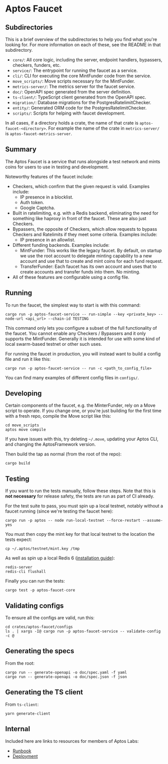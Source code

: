 # Aptos Faucet

## Subdirectories
This is a brief overview of the subdirectories to help you find what you're looking for. For more information on each of these, see the README in that subdirectory.

- `core/`: All core logic, including the server, endpoint handlers, bypassers, checkers, funders, etc.
- `service/`: The entrypoint for running the faucet as a service.
- `cli/`: CLI for executing the core MintFunder code from the service.
- `move_scripts/`: Move scripts necessary for the MintFunder.
- `metrics-server/`: The metrics server for the faucet service.
- `doc/`: OpenAPI spec generated from the server definition.
- `ts-client/`: TypeScript client generated from the OpenAPI spec.
- `migration/`: Database migrations for the PostgresRatelimitChecker.
- `entity/`: Generated ORM code for the PostgresRatelimitChecker.
- `scripts/`: Scripts for helping with faucet development.

In all cases, if a directory holds a crate, the name of that crate is `aptos-faucet-<directory>`. For example the name of the crate in `metrics-server/` is `aptos-faucet-metrics-server`.

## Summary
The Aptos Faucet is a service that runs alongside a test network and mints coins for users to use in testing and development.

Noteworthy features of the faucet include:
- Checkers, which confirm that the given request is valid. Examples include:
  - IP presence in a blocklist.
  - Auth token.
  - Google Captcha.
- Built in ratelimiting, e.g. with a Redis backend, eliminating the need for something like haproxy in front of the faucet. These are also just Checkers.
- Bypassers, the opposite of Checkers, which allow requests to bypass Checkers and Ratelimits if they meet some criteria. Examples include:
  - IP presence in an allowlist.
- Different funding backends. Examples include:
  - MintFunder: This works like the legacy faucet. By default, on startup we use the root account to delegate minting capability to a new account and use that to create and mint coins for each fund request.
  - TransferFunder: Each faucet has its own account and uses that to create accounts and transfer funds into them. No minting.
- All of these features are configurable using a config file.

## Running
To run the faucet, the simplest way to start is with this command:
```
cargo run -p aptos-faucet-service -- run-simple --key <private_key> --node-url <api_url> --chain-id TESTING
```

This command only lets you configure a subset of the full functionality of the faucet. You cannot enable any Checkers / Bypassers and it only supports the MintFunder. Generally it is intended for use with some kind of local swarm-based testnet or other such uses.

For running the faucet in production, you will instead want to build a config file and run it like this:
```
cargo run -p aptos-faucet-service -- run -c <path_to_config_file>
```

You can find many examples of different config files in `configs/`.

## Developing
Certain components of the faucet, e.g. the MinterFunder, rely on a Move script to operate. If you change one, or you're just building for the first time with a fresh repo, compile the Move script like this:
```
cd move_scripts
aptos move compile
```

If you have issues with this, try deleting `~/.move`, updating your Aptos CLI, and changing the AptosFramework version.

Then build the tap as normal (from the root of the repo):
```
cargo build
```

## Testing
If you want to run the tests manually, follow these steps. Note that this is **not necessary** for release safety, the tests are run as part of CI already.

For the test suite to pass, you must spin up a local testnet, notably without a faucet running (since we're testing the faucet here):
```
cargo run -p aptos -- node run-local-testnet --force-restart --assume-yes
```

You must then copy the mint key for that local testnet to the location the tests expect:
```
cp ~/.aptos/testnet/mint.key /tmp
```

As well as spin up a local Redis 6 ([installation guide](https://redis.io/docs/getting-started/)):
```
redis-server
redis-cli flushall
```

Finally you can run the tests:
```
cargo test -p aptos-faucet-core
```

## Validating configs
To ensure all the configs are valid, run this:
```
cd crates/aptos-faucet/configs
ls . | xargs -I@ cargo run -p aptos-faucet-service -- validate-config -c @
```

## Generating the specs
From the root:
```
cargo run -- generate-openapi -o doc/spec.yaml -f yaml
cargo run -- generate-openapi -o doc/spec.json -f json
```

## Generating the TS client
From `ts-client`:
```
yarn generate-client
```

## Internal
Included here are links to resources for members of Aptos Labs:
- [Runbook](https://www.notion.so/aptoslabs/Faucet-Runbook-fb2c579065cf477d856c0861a6a1216f)
- [Deployment](https://github.com/aptos-labs/internal-ops/tree/main/infra/apps/tap)
